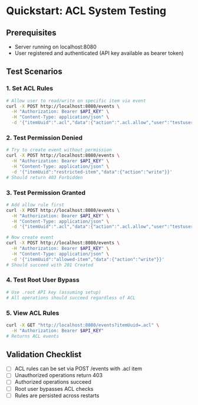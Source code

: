 # Quickstart: ACL System Testing

## Prerequisites
- Server running on localhost:8080
- User registered and authenticated (API key available as bearer token)

## Test Scenarios

### 1. Set ACL Rules
```bash
# Allow user to read/write on specific item via event
curl -X POST http://localhost:8080/events \
  -H "Authorization: Bearer $API_KEY" \
  -H "Content-Type: application/json" \
  -d '{"itemUuid":".acl","data":{"action":".acl.allow","user":"testuser","item":"item123","action":"read"}}'
```

### 2. Test Permission Denied
```bash
# Try to create event without permission
curl -X POST http://localhost:8080/events \
  -H "Authorization: Bearer $API_KEY" \
  -H "Content-Type: application/json" \
  -d '{"itemUuid":"restricted-item","data":{"action":"write"}}'
# Should return 403 Forbidden
```

### 3. Test Permission Granted
```bash
# Add allow rule first
curl -X POST http://localhost:8080/events \
  -H "Authorization: Bearer $API_KEY" \
  -H "Content-Type: application/json" \
  -d '{"itemUuid":".acl","data":{"action":".acl.allow","user":"testuser","item":"allowed-item","action":"write"}}'

# Now create event
curl -X POST http://localhost:8080/events \
  -H "Authorization: Bearer $API_KEY" \
  -H "Content-Type: application/json" \
  -d '{"itemUuid":"allowed-item","data":{"action":"write"}}'
# Should succeed with 201 Created
```

### 4. Test Root User Bypass
```bash
# Use .root API key (assuming setup)
# All operations should succeed regardless of ACL
```

### 5. View ACL Rules
```bash
curl -X GET "http://localhost:8080/events?itemUuid=.acl" \
  -H "Authorization: Bearer $API_KEY"
# Returns ACL events
```

## Validation Checklist
- [ ] ACL rules can be set via POST /events with .acl item
- [ ] Unauthorized operations return 403
- [ ] Authorized operations succeed
- [ ] Root user bypasses ACL checks
- [ ] Rules are persisted across restarts